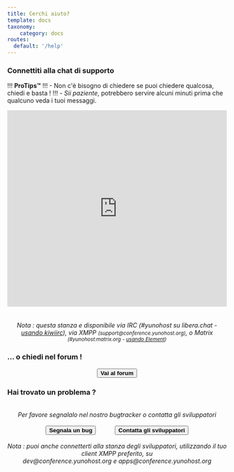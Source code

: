 ```yaml
---
title: Cerchi aiuto?
template: docs
taxonomy:
    category: docs
routes:
  default: '/help'
---
```


<h3>Connettiti alla chat di supporto</h3>

!!! **ProTips™**
!!! - Non c'è bisogno di chiedere se puoi chiedere qualcosa, chiedi e basta !
!!! - *Sii paziente*, potrebbero servire alcuni minuti prima che qualcuno veda i tuoi messaggi.

<center>

<iframe src="https://web.libera.chat/#yunohost" style="width:100%;height:450px;border:0;display:block"></iframe>

</br>
</br>
<em>Nota : questa stanza e disponibile via IRC (#yunohost su libera.chat - <a href="https://web.libera.chat/#yunohost">usando kiwiirc</a>), via XMPP <small>(support@conference.yunohost.org)</small>, o Matrix <small>(#yunohost:matrix.org - <a target="_blank" href="https://riot.im/app/#/room/#yunohost:matrix.org">usando Element</a>)</small></em>
</center>

<h3>... o chiedi nel forum !</h3>

<center>
<button id="goForum" type="button" class="btn btn-success" style="font-weight:bold;">
            <span class="glyphicon glyphicon-comment"></span> Vai al forum
          </button>
</center>

<h3>Hai trovato un problema ?</h3>

<center>
<br>
<em>Per favore segnalalo nel nostro bugtracker o contatta gli sviluppatori</em><br><br>
<button id="goBugtracker" type="button" class="btn btn-warning" style="font-weight:bold;">
            <span class="glyphicon glyphicon-exclamation-sign"></span> Segnala un bug
          </button>
<button id="goDevroom" type="button" class="btn btn-warning" style="font-weight:bold; margin-left:40px">
            <span class="glyphicon glyphicon-comment"></span> Contatta gli sviluppatori
          </button>
</br>
</br>
<em>Nota : puoi anche connetterti alla stanza degli sviluppatori, utilizzando il tuo client XMPP preferito, su </br>
dev@conference.yunohost.org e apps@conference.yunohost.org</em>
</center>

<script>

document.getElementById("goForum").onclick = function() {
    window.location.href = "https://forum.yunohost.org/latest";
}
document.getElementById("goBugtracker").onclick = function() {
    window.location.href = "https://github.com/yunohost/issues/issues";
}
document.getElementById("goDevroom").onclick = function() {
    window.location.href = "https://web.libera.chat/#yunohost-dev";
}
</script>
